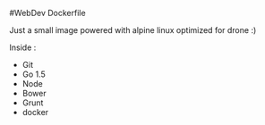 #WebDev Dockerfile

Just a small image powered with alpine linux optimized for drone :)

Inside :
  - Git
  - Go 1.5
  - Node
  - Bower
  - Grunt
  - docker
